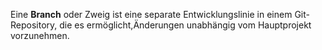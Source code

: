 Eine **Branch** 
oder Zweig ist eine separate Entwicklungslinie in einem Git-Repository, die es ermöglicht,Änderungen 
unabhängig vom Hauptprojekt vorzunehmen.
